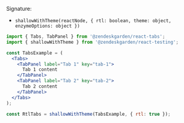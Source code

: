 Signature:

* `shallowWithTheme(reactNode, { rtl: boolean, theme: object, enzymeOptions: object })`

```jsx static
import { Tabs, TabPanel } from '@zendeskgarden/react-tabs';
import { shallowWithTheme } from '@zendeskgarden/react-testing';

const TabsExample = (
  <Tabs>
    <TabPanel label="Tab 1" key="tab-1">
      Tab 1 content
    </TabPanel>
    <TabPanel label="Tab 2" key="tab-2">
      Tab 2 content
    </TabPanel>
  </Tabs>
);

const RtlTabs = shallowWithTheme(TabsExample, { rtl: true });
```
